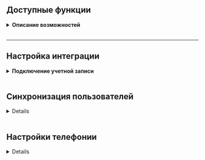 ## Доступные функции

<details>
<summary style="font-weight:bold;">Описание возможностей</summary> <br />

### Звонки

- **всплывающие уведомления о входящих звонках**

- **звонок в один клик из Behomes CRM**

- **сохранение истории и записей звонков в Behomes CRM**

- **синхронизация сотрудников**

- **возможность гибкой настройки создания клиентов, лидов, сделок и задач по звонкам**

- **передача дополнительной информации по звонку в пользовательские поля**




</details>

<br />

---

## Настройка интеграции

<details>
<summary style="font-weight:bold;">Подключение учетной записи</summary>

### Начальные шаги <br />

- **Авторизация**:
- Название - Укажите название интеграции.

API key - Введите ключ API полученный в Behomes.

Получить ключ можно в разделе "Мои интеграции", в разделе Callgear.
  
  - Нажмите сохранить.
    </details>

<br />
    
## Синхронизация пользователей <br />
<details>
Нажмите на кнопку "Синхронизировать пользователей" для загрузки пользователей из Behomes в CallGear.
  
 </details>

<br />

## Настройки телефонии <br />
<details>

### Основное <br />
**Настройки входящий звонков**

- **Создавать клиента при первичном обращении** -  При активации настройки вам будут доступно дополнительное создание лидов и сделок по входящим обращениям.

- **Первичные обращения** - Укажите, какие сущности в Behomes необходимо создавать при поступлении первичного входящего звонка:

-Создавать Лид
-Создавать Сделку
-Создавать Лид и Сделку
-Ничего не создавать

**Важно!** Первичным считается обращение, при котором в системе Behomes отсутствует клиент с указанным номером телефона — то есть клиент регистрируется впервые.

**Создавать на сотрудника** - Укажите, какого сотрудника необходимо проставить ответственным за созданные сущности.

- На принявшего звонок
- На завершившего звонок
- На сотрудника из настроек интеграции

**Повторные обращения** - Укажите, какие сущности необходимо создавать при поступлении повторного обращения, доступные варианты:

- Создавать Лид
- Создавать Сделку
- Создавать Лид и Сделку
- Ничего не создавать

**Создавать на сотрудника** - Укажите, какого сотрудника необходимо проставить ответственным за созданные сущности.

- На принявшего звонок
- На завершившего звонок
- На сотрудника из настроек интеграции

**Включить переадресацию на персонального менеджера** - Включите опцию «Переадресация на персонального менеджера», если требуется автоматическая переадресация звонка на закреплённого менеджера из CRM. Для корректной работы функции заранее создайте сценарий в разделе «Виртуальная АТС», включив в него действие «Переадресация на персонального менеджера из CRM».



**Настройки исходящих звонков**
**Создавать клиента при первичном обращении** - При активации настройки вам будут доступно дополнительное создание лидов и сделок по исходящим обращениям.

- Создавать Лид
- Создавать Сделку
- Создавать Лид и Сделку
- Ничего не создавать


**Создавать на сотрудника** - Укажите, какого сотрудника необходимо проставить ответственным за созданные сущности.
-На совершившего звонок
-На сотрудника из настроек интеграции

**Повторные обращения** - Укажите, какие сущности необходимо создавать при поступлении повторного обращения, доступные варианты:
- Создавать Лид
- Создавать Сделку
- Создавать Лид и Сделку
- Ничего не создавать

**Создавать на сотрудника** - Укажите, какого сотрудника необходимо проставить ответственным за созданные сущности.
- На принявшего звонок
- На завершившего звонок
- На сотрудника из карточки клиента
- На сотрудника из настроек интеграции
 


**Звонки по клику из CRM**

**Исходящий номер** - Укажите номер для звонка по клику.



**Задачи**

**При потерянном входящем звонке создавать задачу** - Активируйте настройку, если необходимо создавать задачу на пропущенный входящий звонок и укажите, кого проставлять ответственным за задачу.

-Не создавать задачу <br />
-На сотрудника из настроек интеграции <br />

**При неуспешном исходящем звонке создавать задачу** - Активируйте настройку, если необходимо создавать задачу на пропущенный исходящий звонок и укажите, кого проставлять ответственным за задачу.
- Не создавать задачу
- На сотрудника совершившего вызов


**Шаблоны**

Перейдите на вкладку «Шаблоны», чтобы настроить индивидуальный шаблон создания сущности в CRM — с учётом особенностей ваших бизнес-процессов.

Выберите, для какой сущности вы хотите создать уникальный шаблон: доступны клиент, лид, сделка или задача. Укажите необходимые параметры, которые должны передаваться при создании, или воспользуйтесь готовыми стандартными шаблонами.

**Воронки продаж**

Укажите воронку и этап по умолчанию — именно в них будут автоматически создаваться новые сделки.

**Настройки ответственных сотрудников**

Назначьте ответственных сотрудников для входящих и исходящих звонков.
Эти пользователи будут автоматически указываться как ответственные за создаваемые сущности, если выбрана настройка «Из настроек интеграции».

**Настройки дополнительных полей**

Передавайте параметры обращения в карточку клиента, лида или сделки. Такими параметрами могут быть: источник звонка, название рекламной кампании и многое другое. Для этого укажите название полей из Behomes и какие параметры коммуникации вы хотели бы передавать.

## Поддержка <br />

Если у вас возникли проблемы или дополнительные вопросы, пожалуйста, свяжитесь с <a href="mailto:support@callgear.com" style="color: blue; text-decoration: underline;">службой поддержки CallGear</a> для получения помощи.

